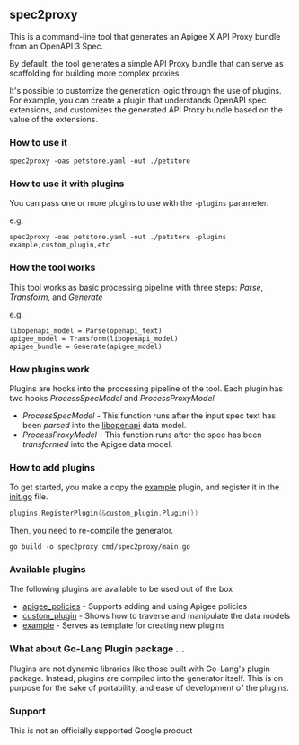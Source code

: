 ## spec2proxy 
This is a command-line tool that generates an Apigee X API Proxy bundle from an OpenAPI 3 Spec.

By default, the tool generates a simple API Proxy bundle that can serve as scaffolding for
building more complex proxies.

It's possible to customize the generation logic through the use of plugins.
For example, you can create a plugin that understands OpenAPI spec extensions, and
customizes the generated API Proxy bundle based on the value of the extensions.



### How to use it
```shell
spec2proxy -oas petstore.yaml -out ./petstore
```

### How to use it with plugins

You can pass one or more plugins to use with the `-plugins` parameter.

e.g.
```shell
spec2proxy -oas petstore.yaml -out ./petstore -plugins example,custom_plugin,etc
```


### How the tool works

This tool works as basic processing pipeline with three steps: *Parse*, *Transform*, and *Generate*

e.g.
```text
libopenapi_model = Parse(openapi_text) 
apigee_model = Transform(libopenapi_model)
apigee_bundle = Generate(apigee_model)

```

### How plugins work

Plugins are hooks into the processing pipeline of the tool. Each plugin has two hooks *ProcessSpecModel* and *ProcessProxyModel*

* *ProcessSpecModel* - This function runs after the input spec text has been *parsed* into the [libopenapi](https://github.com/pb33f/libopenapi) data model.
* *ProcessProxyModel* - This function runs after the spec has been *transformed* into the Apigee data model.

### How to add plugins

To get started, you make a copy the [example](/plugins/example) plugin, and register it in the [init.go](/plugins/init.go) file.

```go
plugins.RegisterPlugin(&custom_plugin.Plugin{})
```
Then, you need to re-compile the generator.

```shell
go build -o spec2proxy cmd/spec2proxy/main.go 
```


### Available plugins

 The following plugins are available to be used out of the box
 * [apigee_policies](/plugins/apigee_policies) - Supports adding and using Apigee policies
 * [custom_plugin](/plugins/custom_plugin) - Shows how to traverse and manipulate the data models
 * [example](/plugins/example) - Serves as template for creating new plugins

### What about Go-Lang Plugin package ...

Plugins are not dynamic libraries like those built with Go-Lang's plugin package. 
Instead, plugins are compiled into the generator itself. This is on purpose for the sake of portability,
and ease of development of the plugins.


### Support
This is not an officially supported Google product
